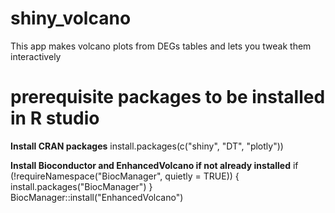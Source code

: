 # shiny_volcano
This app makes volcano plots from DEGs tables and lets you tweak them interactively

# prerequisite packages to be installed in R studio

**Install CRAN packages**
install.packages(c("shiny", "DT", "plotly"))

**Install Bioconductor and EnhancedVolcano if not already installed**
if (!requireNamespace("BiocManager", quietly = TRUE)) {
  install.packages("BiocManager")
}
BiocManager::install("EnhancedVolcano")
